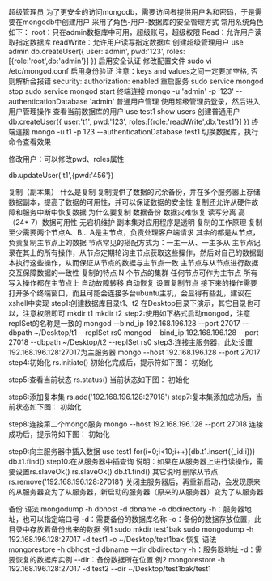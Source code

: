 超级管理员
为了更安全的访问mongodb，需要访问者提供用户名和密码，于是需要在mongodb中创建用户
采用了角色-用户-数据库的安全管理方式
常用系统角色如下：
root：只在admin数据库中可用，超级账号，超级权限
Read：允许用户读取指定数据库
readWrite：允许用户读写指定数据库
创建超级管理用户
use admin
db.createUser({
    user:'admin',
    pwd:'123',
    roles:[{role:'root',db:'admin'}]
})
启用安全认证
修改配置文件
sudo vi /etc/mongod.conf
启用身份验证
注意：keys and values之间一定要加空格, 否则解析会报错
security:
  authorization: enabled
重启服务
sudo service mongod stop
sudo service mongod start
终端连接
 mongo -u 'admin' -p '123' --authenticationDatabase 'admin'
普通用户管理
使用超级管理员登录，然后进入用户管理操作
查看当前数据库的用户
use test1
show users
创建普通用户
db.createUser({
    user:'t1',
    pwd:'123',
    roles:[{role:'readWrite',db:'test1'}]
})
终端连接
mongo -u t1 -p 123 --authenticationDatabase test1
切换数据库，执行命令查看效果

修改用户：可以修改pwd、roles属性

db.updateUser('t1',{pwd:'456'})


复制（副本集）
什么是复制
复制提供了数据的冗余备份，并在多个服务器上存储数据副本，提高了数据的可用性，并可以保证数据的安全性
复制还允许从硬件故障和服务中断中恢复数据
为什么要复制
数据备份
数据灾难恢复
读写分离
高（24* 7）数据可用性
无宕机维护
副本集对应用程序是透明
复制的工作原理
复制至少需要两个节点A、B...
A是主节点，负责处理客户端请求
其余的都是从节点，负责复制主节点上的数据
节点常见的搭配方式为：一主一从、一主多从
主节点记录在其上的所有操作，从节点定期轮询主节点获取这些操作，然后对自己的数据副本执行这些操作，从而保证从节点的数据与主节点一致
主节点与从节点进行数据交互保障数据的一致性
复制的特点
N 个节点的集群
任何节点可作为主节点
所有写入操作都在主节点上
自动故障转移
自动恢复
设置复制节点
接下来的操作需要打开多个终端窗口，而且可能会连接多台ubuntu主机，会显得有些乱，建议在xshell中实现
step1:创建数据库目录t1、t2
在Desktop目录下演示，其它目录也可以，注意权限即可
mkdir t1
mkdir t2
step2:使用如下格式启动mongod，注意replSet的名称是一致的
mongod --bind_ip 192.168.196.128 --port 27017 --dbpath ~/Desktop/t1 --replSet rs0
mongod --bind_ip 192.168.196.128 --port 27018 --dbpath ~/Desktop/t2 --replSet rs0
step3:连接主服务器，此处设置192.168.196.128:27017为主服务器
mongo --host 192.168.196.128 --port 27017
step4:初始化
rs.initiate()
初始化完成后，提示符如下图：
初始化

step5:查看当前状态
rs.status()
当前状态如下图：
初始化

step6:添加复本集
rs.add('192.168.196.128:27018')
step7:复本集添加成功后，当前状态如下图：
初始化

step8:连接第二个mongo服务
mongo --host 192.168.196.128 --port 27018
连接成功后，提示符如下图：
初始化

step9:向主服务器中插入数据
use test1
for(i=0;i<10;i++){db.t1.insert({_id:i})}
db.t1.find()
step10:在从服务器中插查询
说明：如果在从服务器上进行读操作，需要设置rs.slaveOk()
rs.slaveOk()
db.t1.find()
其它说明
删除从节点
rs.remove('192.168.196.128:27018')
关闭主服务器后，再重新启动，会发现原来的从服务器变为了从服务器，新启动的服务器（原来的从服务器）变为了从服务器


备份
语法
mongodump -h dbhost -d dbname -o dbdirectory
-h：服务器地址，也可以指定端口号
-d：需要备份的数据库名称
-o：备份的数据存放位置，此目录中存放着备份出来的数据
例1
sudo mkdir test1bak
sudo mongodump -h 192.168.196.128:27017 -d test1 -o ~/Desktop/test1bak
恢复
语法
mongorestore -h dbhost -d dbname --dir dbdirectory
-h：服务器地址
-d：需要恢复的数据库实例
--dir：备份数据所在位置
例2
mongorestore -h 192.168.196.128:27017 -d test2 --dir ~/Desktop/test1bak/test1